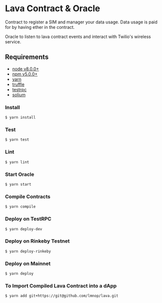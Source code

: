 # Lava Contract & Oracle

Contract to register a SIM and manager your data usage. Data usage is paid for by having ether in the contract.

Oracle to listen to lava contract events and interact with Twilio's wireless service.


## Requirements

- [node v8.0.0+](https://nodejs.org/)
- [npm v5.0.0+](https://www.npmjs.com/)
- [yarn](https://yarnpkg.com/)
- [truffle](http://truffleframework.com/)
- [testrpc](https://github.com/ethereumjs/testrpc)
- [solium](https://github.com/duaraghav8/solium)


### Install

```shell
$ yarn install
```


### Test

```shell
$ yarn test
```


### Lint

```
$ yarn lint
```


### Start Oracle

```shell
$ yarn start
```


### Compile Contracts

```shell
$ yarn compile
```


### Deploy on TestRPC

```shell
$ yarn deploy-dev
```


### Deploy on Rinkeby Testnet

```shell
$ yarn deploy-rinkeby
```


### Deploy on Mainnet

```shell
$ yarn deploy
```


### To Import Compiled Lava Contract into a dApp

```shell
$ yarn add git+https://git@github.com/lmnop/lava.git
```
